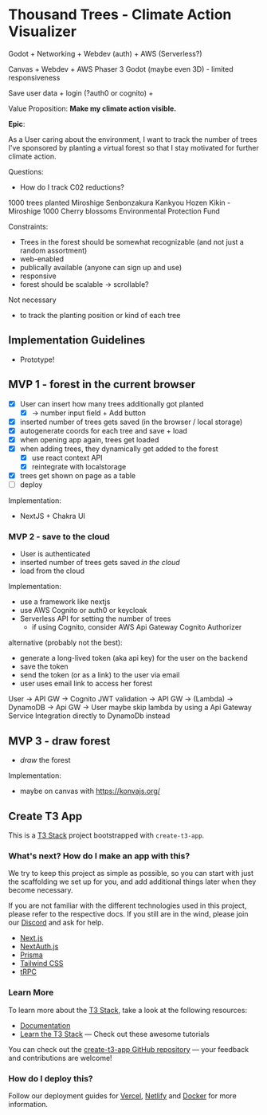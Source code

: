 # Thousand Trees - Climate Action Visualizer

Godot + Networking + Webdev (auth) + AWS (Serverless?)

Canvas + Webdev + AWS
Phaser 3
Godot (maybe even 3D) - limited responsiveness

Save user data + login (?auth0 or cognito) +

Value Proposition:
**Make my climate action visible.**

**Epic**:

As a User caring about the environment,
I want to track the number of trees I've sponsored
by planting a virtual forest
so that I stay motivated for further climate action.

Questions:

- How do I track C02 reductions?

1000 trees planted Miroshige Senbonzakura Kankyou Hozen Kikin - Miroshige 1000 Cherry blossoms Environmental Protection Fund

Constraints:

- Trees in the forest should be somewhat recognizable (and not just a random assortment)
- web-enabled
- publically available (anyone can sign up and use)
- responsive
- forest should be scalable -> scrollable?

Not necessary

- to track the planting position or kind of each tree

## Implementation Guidelines

- Prototype!

## MVP 1 - forest in the current browser

- [x] User can insert how many trees additionally got planted
  - [x] -> number input field + Add button
- [x] inserted number of trees gets saved (in the browser / local storage)
- [x] autogenerate coords for each tree and save + load
- [x] when opening app again, trees get loaded
- [x] when adding trees, they dynamically get added to the forest
  - [x] use react context API
  - [x] reintegrate with localstorage
- [x] trees get shown on page as a table
- [ ] deploy

Implementation:

- NextJS + Chakra UI

### MVP 2 - save to the cloud

- User is authenticated
- inserted number of trees gets saved _in the cloud_
- load from the cloud

Implementation:

- use a framework like nextjs
- use AWS Cognito or auth0 or keycloak
- Serverless API for setting the number of trees
  - if using Cognito, consider AWS Api Gateway Cognito Authorizer

alternative (probably not the best):

- generate a long-lived token (aka api key) for the user on the backend
- save the token
- send the token (or as a link) to the user via email
- user uses email link to access her forest

User -> API GW -> Cognito JWT validation -> API GW -> (Lambda) -> DynamoDB -> Api GW -> User
maybe skip lambda by using a Api Gateway Service Integration directly to DynamoDb instead

## MVP 3 - draw forest

- _draw_ the forest

Implementation:

- maybe on canvas with <https://konvajs.org/>

## Create T3 App

This is a [T3 Stack](https://create.t3.gg/) project bootstrapped with `create-t3-app`.

### What's next? How do I make an app with this?

We try to keep this project as simple as possible, so you can start with just the scaffolding we set up for you, and add additional things later when they become necessary.

If you are not familiar with the different technologies used in this project, please refer to the respective docs. If you still are in the wind, please join our [Discord](https://t3.gg/discord) and ask for help.

- [Next.js](https://nextjs.org)
- [NextAuth.js](https://next-auth.js.org)
- [Prisma](https://prisma.io)
- [Tailwind CSS](https://tailwindcss.com)
- [tRPC](https://trpc.io)

### Learn More

To learn more about the [T3 Stack](https://create.t3.gg/), take a look at the following resources:

- [Documentation](https://create.t3.gg/)
- [Learn the T3 Stack](https://create.t3.gg/en/faq#what-learning-resources-are-currently-available) — Check out these awesome tutorials

You can check out the [create-t3-app GitHub repository](https://github.com/t3-oss/create-t3-app) — your feedback and contributions are welcome!

### How do I deploy this?

Follow our deployment guides for [Vercel](https://create.t3.gg/en/deployment/vercel), [Netlify](https://create.t3.gg/en/deployment/netlify) and [Docker](https://create.t3.gg/en/deployment/docker) for more information.
